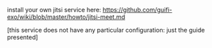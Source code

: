 install your own jitsi service here: https://github.com/guifi-exo/wiki/blob/master/howto/jitsi-meet.md

[this service does not have any particular configuration: just the guide presented]
